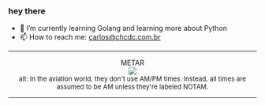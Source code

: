 ### hey there 

- :seedling: I’m currently learning Golang and learning more about Python
- :mailbox: How to reach me: carlos@chcdc.com.br


---


<!-- xkcd -->
<p align="center">METAR</br><img src=https://imgs.xkcd.com/comics/metar.png></br><font size =2>alt: In the aviation world, they don't use AM/PM times. Instead, all times are assumed to be AM unless they're labeled NOTAM.</br></font></p></table></p> 


<!-- xkcd -->
---

